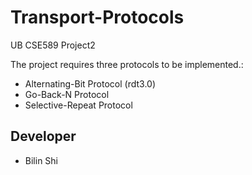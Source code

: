 # Transport-Protocols
UB CSE589 Project2

The project requires three protocols to be implemented.:
 * Alternating-Bit Protocol (rdt3.0)
 * Go-Back-N Protocol
 * Selective-Repeat Protocol
 
 ## Developer
  * Bilin Shi
